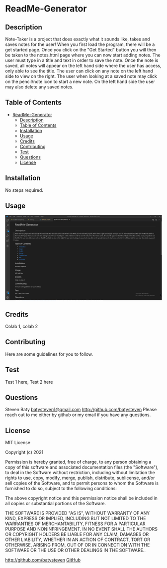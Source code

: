 
# ReadMe-Generator

## Description
Note-Taker is a project that does exactly what it sounds like, takes and saves notes for the user! When you first load the program, there will be a get started page. Once you click on the "Get Started" button you will then be taken to the notes.html page where you can now start adding notes. The user must type in a title and text in order to save the note. Once the note is saved, all notes will appear on the left hand side where the user has access, only able to see the title. The user can click on any note on the left hand side to view on the right. The user when looking at a saved note may click on the pencil/note icon to start a new note. On the left hand side the user may also delete any saved notes. 

## Table of Contents
- [ReadMe-Generator](#readme-generator)
  - [Description](#description)
  - [Table of Contents](#table-of-contents)
  - [Installation](#installation)
  - [Usage](#usage)
  - [Credits](#credits)
  - [Contributing](#contributing)
  - [Test](#test)
  - [Questions](#questions)
  - [License](#license)

## Installation
No steps required.

## Usage
![screenshot of readme-generator preview](../img/readme-generator-screenshot.png)

## Credits
Colab 1, colab 2


## Contributing
Here are some guidelines for you to follow.


## Test
Test 1 here, Test 2 here

## Questions
Steven Baty
batysteven1@gmail.com
http://github.com/batysteven
Please reach out to me either by github or my email if you have any questions.

## License
MIT License

Copyright (c) 2021

Permission is hereby granted, free of charge, to any person obtaining a copy
of this software and associated documentation files (the "Software"), to deal
in the Software without restriction, including without limitation the rights
to use, copy, modify, merge, publish, distribute, sublicense, and/or sell
copies of the Software, and to permit persons to whom the Software is
furnished to do so, subject to the following conditions:

The above copyright notice and this permission notice shall be included in all
copies or substantial portions of the Software.

THE SOFTWARE IS PROVIDED "AS IS", WITHOUT WARRANTY OF ANY KIND, EXPRESS OR
IMPLIED, INCLUDING BUT NOT LIMITED TO THE WARRANTIES OF MERCHANTABILITY,
FITNESS FOR A PARTICULAR PURPOSE AND NONINFRINGEMENT. IN NO EVENT SHALL THE
AUTHORS OR COPYRIGHT HOLDERS BE LIABLE FOR ANY CLAIM, DAMAGES OR OTHER
LIABILITY, WHETHER IN AN ACTION OF CONTRACT, TORT OR OTHERWISE, ARISING FROM,
OUT OF OR IN CONNECTION WITH THE SOFTWARE OR THE USE OR OTHER DEALINGS IN THE
SOFTWARE..

http://github.com/batysteven
[GitHub](http://github.com/batysteven)
